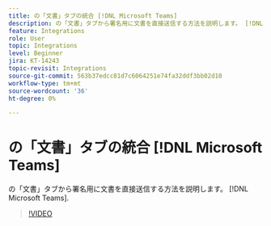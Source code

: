 ```yaml
---
title: の「文書」タブの統合 [!DNL Microsoft Teams]
description: の「文書」タブから署名用に文書を直接送信する方法を説明します。 [!DNL Microsoft Teams]
feature: Integrations
role: User
topic: Integrations
level: Beginner
jira: KT-14243
topic-revisit: Integrations
source-git-commit: 563b37edcc81d7c6064251e74fa32ddf3bb02d10
workflow-type: tm+mt
source-wordcount: '36'
ht-degree: 0%

---
```


# の「文書」タブの統合 [!DNL Microsoft Teams]

の「文書」タブから署名用に文書を直接送信する方法を説明します。 [!DNL Microsoft Teams].

>[!VIDEO](https://video.tv.adobe.com/v/3425477?quality=12&learn=on&hidetitle=true)
